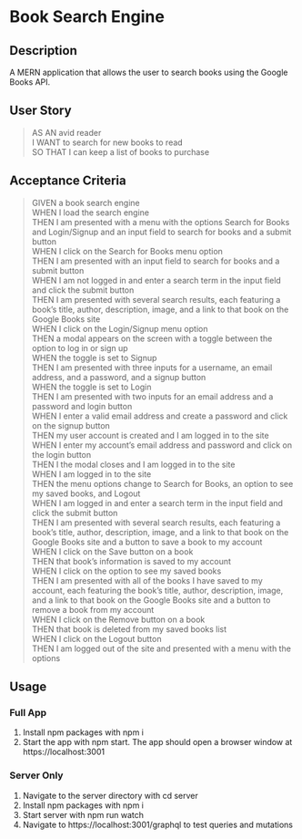 # Book Search Engine 

## Description

A MERN application that allows the user to search books using the Google Books API. 

## User Story
> AS AN avid reader  
I WANT to search for new books to read  
SO THAT I can keep a list of books to purchase

## Acceptance Criteria
> GIVEN a book search engine  
WHEN I load the search engine  
THEN I am presented with a menu with the options Search for Books and Login/Signup and an input field to search for books and a submit button  
WHEN I click on the Search for Books menu option  
THEN I am presented with an input field to search for books and a submit button  
WHEN I am not logged in and enter a search term in the input field and click the submit button  
THEN I am presented with several search results, each featuring a book’s title, author, description, image, and a link to that book on the Google Books site  
WHEN I click on the Login/Signup menu option  
THEN a modal appears on the screen with a toggle between the option to log in or sign up  
WHEN the toggle is set to Signup  
THEN I am presented with three inputs for a username, an email address, and a password, and a signup button  
WHEN the toggle is set to Login  
THEN I am presented with two inputs for an email address and a password and login button  
WHEN I enter a valid email address and create a password and click on the signup button  
THEN my user account is created and I am logged in to the site  
WHEN I enter my account’s email address and password and click on the login button  
THEN I the modal closes and I am logged in to the site  
WHEN I am logged in to the site  
THEN the menu options change to Search for Books, an option to see my saved books, and Logout  
WHEN I am logged in and enter a search term in the input field and click the submit button  
THEN I am presented with several search results, each featuring a book’s title, author, description, image, and a link to that book on the Google Books site and a button to save a book to my account  
WHEN I click on the Save button on a book  
THEN that book’s information is saved to my account  
WHEN I click on the option to see my saved books  
THEN I am presented with all of the books I have saved to my account, each featuring the book’s title, author, description, image, and a link to that book on the Google Books site and a button to remove a book from my account  
WHEN I click on the Remove button on a book  
THEN that book is deleted from my saved books list  
WHEN I click on the Logout button  
THEN I am logged out of the site and presented with a menu with the options   

## Usage

### Full App
1. Install npm packages with npm i   
2. Start the app with npm start. The app should open a browser window at https://localhost:3001  
### Server Only
1. Navigate to the server directory with cd server  
2. Install npm packages with npm i   
3. Start server with npm run watch   
4. Navigate to https://localhost:3001/graphql to test queries and mutations  


